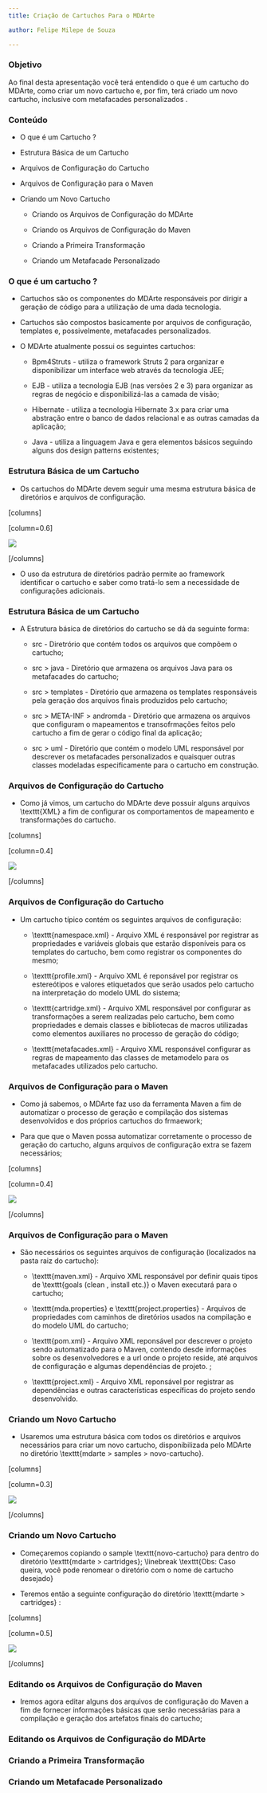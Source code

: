 ```yaml
---
title: Criação de Cartuchos Para o MDArte

author: Felipe Milepe de Souza

---
```


### Objetivo

Ao final desta apresentação você terá entendido o que é um cartucho do MDArte, como criar um novo cartucho e, por fim, terá criado um novo cartucho, inclusive com metafacades personalizados .

### Conteúdo

- O que é um Cartucho ?

- Estrutura Básica de um Cartucho

- Arquivos de Configuração do Cartucho

- Arquivos de Configuração para o Maven

- Criando um Novo Cartucho

	- Criando os Arquivos de Configuração do MDArte

	- Criando os Arquivos de Configuração do Maven

	- Criando a Primeira Transformação

	- Criando um Metafacade Personalizado
	
### O que é um cartucho ?

- Cartuchos são os componentes do MDArte responsáveis por dirigir a geração de código para a utilização de uma dada tecnologia.

- Cartuchos são compostos basicamente por arquivos de configuração, templates e, possivelmente, metafacades personalizados.

- O MDArte atualmente possui os seguintes cartuchos:
	
	- Bpm4Struts - utiliza o framework Struts 2 para organizar e disponibilizar um interface web através da tecnologia JEE;
	
	- EJB - utiliza a tecnologia EJB (nas versões 2 e 3) para organizar as regras de negócio e disponibilizá-las a camada de visão;
	
	- Hibernate - utiliza a tecnologia Hibernate 3.x para criar uma abstração entre o banco de dados relacional e as outras camadas da aplicação;
	
	- Java - utiliza a linguagem Java e gera elementos básicos seguindo alguns dos design patterns existentes;
	
### Estrutura Básica de um Cartucho

- Os cartuchos do MDArte devem seguir uma mesma estrutura básica de diretórios e arquivos de configuração. 

[columns]

[column=0.6]

![](images/cartucho-novo-0000.png)

[/columns]

- O uso da estrutura de diretórios padrão permite ao framework identificar o cartucho e saber como tratá-lo sem a necessidade de configurações adicionais.

### Estrutura Básica de um Cartucho

- A Estrutura básica de diretórios do cartucho se dá da seguinte forma:

	- src - Diretrório que contém todos os arquivos que compõem o cartucho;
	
	- src > java - Diretório que armazena os arquivos Java para os metafacades do cartucho;
	
	- src > templates - Diretório que armazena os templates responsáveis pela geração dos arquivos finais produzidos pelo cartucho;
	
	- src > META-INF > andromda - Diretório que armazena os arquivos que configuram o mapeamentos e transofrmações feitos pelo cartucho a fim de gerar o código final da aplicação;
	
	- src > uml - Diretório que contém o modelo UML responsável por descrever os metafacades personalizados e quaisquer outras classes modeladas especificamente para o cartucho em construção.

### Arquivos de Configuração do Cartucho

- Como já vimos, um cartucho do MDArte deve possuir alguns arquivos \texttt{XML} a fim de configurar os comportamentos de mapeamento e transformações do cartucho. 

[columns]

[column=0.4]

![](images/cartucho-novo-0001.png)

[/columns]

### Arquivos de Configuração do Cartucho

- Um cartucho típico contém os seguintes arquivos de configuração:

	- \texttt{namespace.xml} - Arquivo XML é responsável por registrar as propriedades e variáveis globais que estarão disponíveis para os templates do cartucho, bem como registrar os componentes do mesmo;

	- \texttt{profile.xml} - Arquivo XML é reponsável por registrar os estereótipos e valores etiquetados que serão usados pelo cartucho na interpretação do modelo UML do sistema;

	- \texttt{cartridge.xml} - Arquivo XML responsável por configurar as transformações a serem realizadas pelo cartucho, bem como propriedades e demais classes e bibliotecas de macros utilizadas como elementos auxiliares no processo de geração do código;
	
	- \texttt{metafacades.xml} - Arquivo XML responsável configurar as regras de mapeamento das classes de metamodelo para os metafacades utilizados pelo cartucho.
	
### Arquivos de Configuração para o Maven

- Como já sabemos, o MDArte faz uso da ferramenta Maven a fim de automatizar o processo de geração e compilação dos sistemas desenvolvidos e dos próprios cartuchos do frmaework;

- Para que que o Maven possa automatizar corretamente o processo de geração do cartucho, alguns arquivos de configuração extra se fazem necessários;

[columns]

[column=0.4]

![](images/cartucho-novo-0002.png)

[/columns]

### Arquivos de Configuração para o Maven

- São necessários os seguintes arquivos de configuração (localizados na pasta raiz do cartucho):
	
	- \texttt{maven.xml} - Arquivo XML responsável por definir quais tipos de \texttt{goals (clean , install etc.)} o Maven executará para o cartucho;
	
	- \texttt{mda.properties} e \texttt{project.properties} - Arquivos de propriedades com caminhos de diretórios usados na compilação e do modelo UML do cartucho;
	
	- \texttt{pom.xml} - Arquivo XML reponsável por descrever o projeto sendo automatizado para o Maven, contendo desde informações sobre os desenvolvedores e a url onde o projeto reside, até arquivos de configuração e algumas dependências de projeto. ;

	- \texttt{project.xml} - Arquivo XML reponsável por registrar as dependências e outras características específicas do projeto sendo desenvolvido.

### Criando um Novo Cartucho

- Usaremos uma estrutura básica com todos os diretórios e arquivos necessários para criar um novo cartucho, disponibilizada pelo MDArte no diretório \texttt{mdarte > samples > novo-cartucho}.

[columns]

[column=0.3]

![](images/cartucho-novo-0003.png)

[/columns]

### Criando um Novo Cartucho

- Começaremos copiando o sample \texttt{novo-cartucho} para dentro do diretório \texttt{mdarte > cartridges}; \linebreak \texttt{Obs: Caso queira, você pode renomear o diretório com o nome de cartucho desejado}

- Teremos então a seguinte configuração do diretório \texttt{mdarte > cartridges} :

[columns]

[column=0.5]

![](images/cartucho-novo-0004.png)

[/columns]

### Editando os Arquivos de Configuração do Maven

- Iremos agora editar alguns dos arquivos de configuração do Maven a fim de fornecer informações básicas que serão necessárias para a compilação e geração dos artefatos finais do cartucho;
  


### Editando os Arquivos de Configuração do MDArte

### Criando a Primeira Transformação

### Criando um Metafacade Personalizado

<!-- vim: set spell spelllang=pt_br: -->
